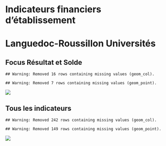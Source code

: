 Indicateurs financiers d’établissement
================

# Languedoc-Roussillon Universités

## Focus Résultat et Solde

    ## Warning: Removed 16 rows containing missing values (geom_col).

    ## Warning: Removed 7 rows containing missing values (geom_point).

![](languedoc_roussillon_universités_files/figure-gfm/etab.focus-1.png)<!-- -->

## Tous les indicateurs

    ## Warning: Removed 242 rows containing missing values (geom_col).

    ## Warning: Removed 149 rows containing missing values (geom_point).

![](languedoc_roussillon_universités_files/figure-gfm/etab-1.png)<!-- -->
